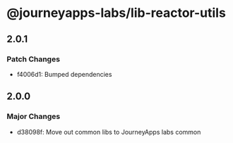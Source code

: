 # @journeyapps-labs/lib-reactor-utils

## 2.0.1

### Patch Changes

- f4006d1: Bumped dependencies

## 2.0.0

### Major Changes

- d38098f: Move out common libs to JourneyApps labs common
